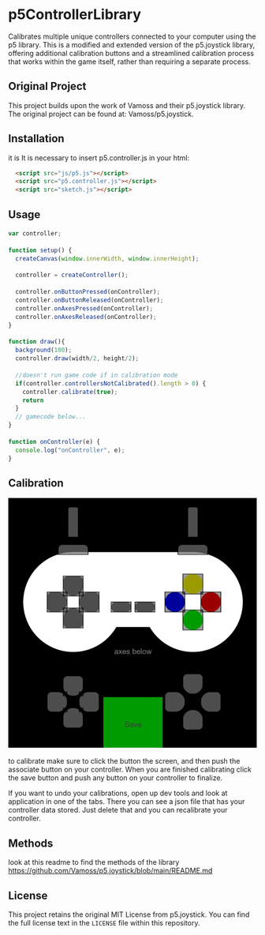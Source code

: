 # p5ControllerLibrary
Calibrates multiple unique controllers connected to your computer using the p5 library. This is a modified and extended version of the p5.joystick library, offering additional calibration buttons and a streamlined calibration process that works within the game itself, rather than requiring a separate process.

## Original Project

This project builds upon the  work of Vamoss and their p5.joystick library. The original project can be found at: Vamoss/p5.joystick.

## Installation
it is It is necessary to insert p5.controller.js in your html:

```html
  <script src="js/p5.js"></script>
  <script src="p5.controller.js"></script>
  <script src="sketch.js"></script>
```
## Usage
```javascript
var controller;

function setup() {
  createCanvas(window.innerWidth, window.innerHeight);

  controller = createController();

  controller.onButtonPressed(onController);
  controller.onButtonReleased(onController);
  controller.onAxesPressed(onController);
  controller.onAxesReleased(onController);
}

function draw(){
  background(100);
  controller.draw(width/2, height/2);

  //doesn't run game code if in calibration mode
  if(controller.controllersNotCalibrated().length > 0) {
    controller.calibrate(true);
    return
  }
  // gamecode below...
}

function onController(e) {
  console.log("onController", e);
}
```

## Calibration
![Alt text](image.png?raw=true "Title")

to calibrate make sure to click the button the screen, and then push the associate button on your controller. When you are finished calibrating click the save button and push any button on your controller to finalize.

If you want to undo your calibrations, open up dev tools and look at application in one of the tabs. There you can see a json file that has your controller data stored. Just delete that and you can recalibrate your controller.

## Methods
look at this readme to find the methods of the library 
https://github.com/Vamoss/p5.joystick/blob/main/README.md 

## License

This project retains the original MIT License from p5.joystick. You can find the full license text in the `LICENSE` file within this repository. 
